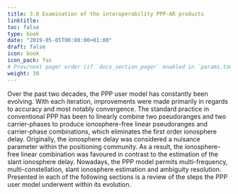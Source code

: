 ```yaml
---
title: 3.0 Examination of the interoperability PPP-AR products
linktitle:
toc: false
type: book
date: "2019-05-05T00:00:00+01:00"
draft: false
icon: book
icon_pack: fas
# Prev/next pager order (if `docs_section_pager` enabled in `params.toml`)
weight: 30
---
```


Over the past two decades, the PPP user model has constantly been evolving. With each iteration, improvements were made primarily in regards to accuracy and most notably convergence. The standard practice in conventional PPP has been to linearly combine two pseudoranges and two carrier-phases to produce ionosphere-free linear pseudoranges and carrier-phase combinations, which eliminates the first order ionosphere delay. Originally, the ionosphere delay was considered a nuisance parameter within the positioning community. As a result, the ionosphere-free linear combination was favoured in contrast to the estimation of the slant ionosphere delay. Nowadays, the PPP model permits multi-frequency, multi-constellation, slant ionosphere estimation and ambiguity resolution. Presented in each of the following sections is a review of the steps the PPP user model underwent within its evolution.
